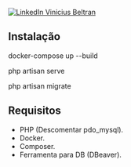 [![LinkedIn Vinicius Beltran](https://img.shields.io/badge/LinkedIn-0077B5?style=for-the-badge&logo=linkedin&logoColor=white)](https://www.linkedin.com/in/dev-vinicius-beltran/)

## Instalação

docker-compose up --build

php artisan serve

php artisan migrate

## Requisitos

- PHP (Descomentar pdo_mysql).
- Docker.
- Composer.
- Ferramenta para DB (DBeaver).
